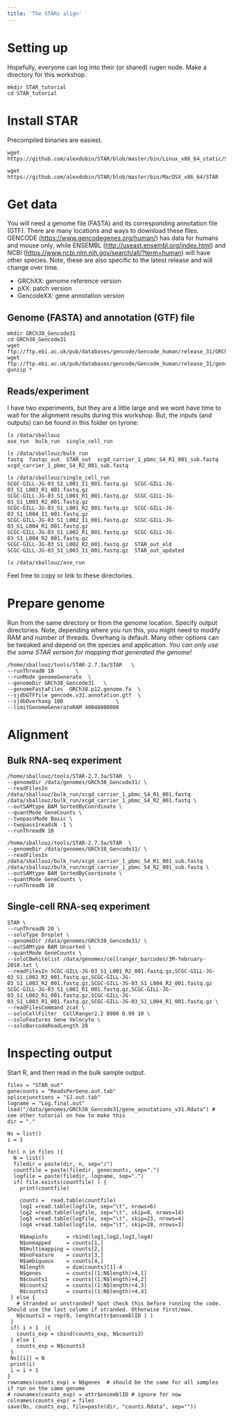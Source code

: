 ```yaml
---
title: 'The STARs align'
---
```

 
# Setting up 
Hopefully, everyone can log into their (or shared) rugen node. Make a directory for this workshop. 
```{}
mkdir STAR_tutorial
cd STAR_tutorial
```

# Install STAR 
Precompiled binaries are easiest. 
```{}
wget https://github.com/alexdobin/STAR/blob/master/bin/Linux_x86_64_static/STAR

wget https://github.com/alexdobin/STAR/blob/master/bin/MacOSX_x86_64/STAR
```

# Get data 
You will need a genome file (FASTA) and its corresponding annotation file (GTF). There are many locations and ways to download these files. GENCODE (https://www.gencodegenes.org/human/) has data for humans and mouse only, while ENSEMBL (http://useast.ensembl.org/index.html) and NCBI (https://www.ncbi.nlm.nih.gov/search/all/?term=human) will have other species. Note, these are also specific to the latest release and will change over time. 

- GRChXX: genome reference version
- pXX: patch version 
- GencodeXX: gene annotation version

## Genome (FASTA) and annotation (GTF) file 
```{}
mkdir GRCh38_Gencode31
cd GRCh38_Gencode31
wget ftp://ftp.ebi.ac.uk/pub/databases/gencode/Gencode_human/release_31/GRCh38.p12.genome.fa.gz
wget ftp://ftp.ebi.ac.uk/pub/databases/gencode/Gencode_human/release_31/gencode.v31.annotation.gtf.gz
gunzip * 
```

## Reads/experiment
I have two experiments, but they are a little large and we wont have time to wait for the alignment results during this workshop. 
But, the inputs (and outputs) can be found in this folder on tyrone:  
```{}
ls /data/sballouz
ase_run  bulk_run  single_cell_run

ls /data/sballouz/bulk_run
fastq  fastqc_out  STAR_out  xcgd_carrier_1_pbmc_S4_R1_001_sub.fastq  xcgd_carrier_1_pbmc_S4_R2_001_sub.fastq

ls /data/sballouz/single_cell_run
SCGC-GILL-JG-03_S1_L001_I1_001.fastq.gz  SCGC-GILL-JG-03_S1_L003_R1_001.fastq.gz
SCGC-GILL-JG-03_S1_L001_R1_001.fastq.gz  SCGC-GILL-JG-03_S1_L003_R2_001.fastq.gz
SCGC-GILL-JG-03_S1_L001_R2_001.fastq.gz  SCGC-GILL-JG-03_S1_L004_I1_001.fastq.gz
SCGC-GILL-JG-03_S1_L002_I1_001.fastq.gz  SCGC-GILL-JG-03_S1_L004_R1_001.fastq.gz
SCGC-GILL-JG-03_S1_L002_R1_001.fastq.gz  SCGC-GILL-JG-03_S1_L004_R2_001.fastq.gz
SCGC-GILL-JG-03_S1_L002_R2_001.fastq.gz  STAR_out_old
SCGC-GILL-JG-03_S1_L003_I1_001.fastq.gz  STAR_out_updated

ls /data/sballouz/ase_run
```
Feel free to copy or link to these directories. 

# Prepare genome 
Run from the same directory or from the genome location. 
Specify output directories. 
Note, depending where you run this, you might need to modify RAM and number of threads. 
Overhang is default. Many other options can be tweaked and depend on the species and application. 
*You can only use the same STAR version for mapping that generated the genome!*
```{}
/home/sballouz/tools/STAR-2.7.3a/STAR   \
--runThreadN 10       \
--runMode genomeGenerate  \
--genomeDir GRCh38_Gencode31   \
--genomeFastaFiles  GRCh38.p12.genome.fa  \
--sjdbGTFfile gencode.v31.annotation.gtf  \
--sjdbOverhang 100                 \
--limitGenomeGenerateRAM 40048000000
```

# Alignment 
## Bulk RNA-seq experiment
```{}
/home/sballouz/tools/STAR-2.7.3a/STAR  \
--genomeDir /data/genomes/GRCh38_Gencode31/ \
--readFilesIn /data/sballouz/bulk_run/xcgd_carrier_1_pbmc_S4_R1_001.fastq  /data/sballouz/bulk_run/xcgd_carrier_1_pbmc_S4_R2_001.fastq \
--outSAMtype BAM SortedByCoordinate \
--quantMode GeneCounts \
--twopassMode Basic \
--twopass1readsN -1 \
--runThreadN 10
```

```{}
/home/sballouz/tools/STAR-2.7.3a/STAR  \
--genomeDir /data/genomes/GRCh38_Gencode31/ \
--readFilesIn /data/sballouz/bulk_run/xcgd_carrier_1_pbmc_S4_R1_001_sub.fastq  /data/sballouz/bulk_run/xcgd_carrier_1_pbmc_S4_R2_001_sub.fastq \
--outSAMtype BAM SortedByCoordinate \
--quantMode GeneCounts \
--runThreadN 10
```

## Single-cell RNA-seq experiment 
```{}
STAR \
--runThreadN 20 \
--soloType Droplet \
--genomeDir /data/genomes/GRCh38_Gencode31/ \
--outSAMtype BAM Unsorted \
--quantMode GeneCounts \
--soloCBwhitelist /data/genomes/cellranger_barcodes/3M-february-2018.txt \
--readFilesIn SCGC-GILL-JG-03_S1_L001_R2_001.fastq.gz,SCGC-GILL-JG-03_S1_L002_R2_001.fastq.gz,SCGC-GILL-JG-03_S1_L003_R2_001.fastq.gz,SCGC-GILL-JG-03_S1_L004_R2_001.fastq.gz SCGC-GILL-JG-03_S1_L001_R1_001.fastq.gz,SCGC-GILL-JG-03_S1_L002_R1_001.fastq.gz,SCGC-GILL-JG-03_S1_L003_R1_001.fastq.gz,SCGC-GILL-JG-03_S1_L004_R1_001.fastq.gz \
--readFilesCommand zcat \
--soloCellFilter  CellRanger2.2 8000 0.99 10 \
--soloFeatures Gene Velocyto \
--soloBarcodeReadLength 28 
```

# Inspecting output 
Start R, and then read in the bulk sample output.  
```{r}
files = "STAR_out"
genecounts = "ReadsPerGene.out.tab"
splicejunctions = "SJ.out.tab"
logname = "Log.final.out"
load("/data/genomes/GRCh38_Gencode31/gene_annotations_v31.Rdata") # see other tutorial on how to make this
dir = "."

Ns = list()
i = 1

for( n in files ){
  N = list()
  filedir = paste(dir, n, sep="/")
  countfile = paste(filedir, genecounts, sep=".")
  logfile = paste(filedir, logname, sep=".")
  if( file.exists(countfile) ) {
    print(countfile)
    
    counts =  read.table(countfile)
    log1 =read.table(logfile, sep="\t", nrows=6)
    log2 =read.table(logfile, sep="\t", skip=8, nrows=14)
    log3 =read.table(logfile, sep="\t", skip=23, nrows=4)
    log4 =read.table(logfile, sep="\t", skip=28, nrows=3)

    N$mapinfo      = rbind(log1,log2,log3,log4)
    N$unmapped     = counts[1,]
    N$multimapping = counts[2,]
    N$noFeature    = counts[3,]
    N$ambiguous    = counts[4,]
    N$length       = dim(counts)[1]-4
    N$genes        = counts[(1:N$length)+4,1]
    N$counts1      = counts[(1:N$length)+4,2]
    N$counts2      = counts[(1:N$length)+4,3]
    N$counts3      = counts[(1:N$length)+4,4]
 } else {
   # Stranded or unstranded? Spot check this before running the code. Should use the last column if stranded. Otherwise first/max. 
   N$counts3 = rep(0, length(attr$ensemblID ) )
 }
 if( i > 1  ){
   counts_exp = cbind(counts_exp, N$counts3)
 } else {
   counts_exp = N$counts3
 }
 Ns[[i]] = N
 print(i)
 i = i + 1
}
rownames(counts_exp) = N$genes  # should be the same for all samples if run on the same genome 
# rownames(counts_exp) = attr$ensemblID # ignore for now
colnames(counts_exp) = files
save(Ns, counts_exp, file=paste(dir, "counts.Rdata", sep=""))
```



